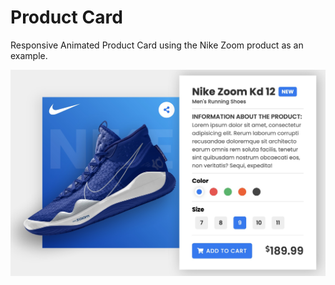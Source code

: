# Product Card

Responsive Animated Product Card using the Nike Zoom product as an example.

![preview img](/preview.jpeg)